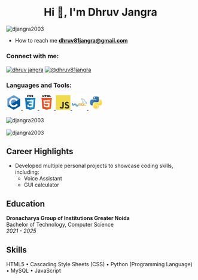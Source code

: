<h1 align="center">Hi 👋, I'm Dhruv Jangra</h1>
<p align="left"> <img src="https://komarev.com/ghpvc/?username=djangra2003&label=Profile%20views&color=0e75b6&style=flat" alt="djangra2003" /> </p>

- How to reach me **dhruv81jangra@gmail.com**

<h3 align="left">Connect with me:</h3>
<p align="left">
<a href="https://linkedin.com/in/dhruv jangra" target="blank"><img align="center" src="https://raw.githubusercontent.com/rahuldkjain/github-profile-readme-generator/master/src/images/icons/Social/linked-in-alt.svg" alt="dhruv jangra" height="30" width="40" /></a>
<a href="https://www.hackerrank.com/@dhruv81jangra" target="blank"><img align="center" src="https://raw.githubusercontent.com/rahuldkjain/github-profile-readme-generator/master/src/images/icons/Social/hackerrank.svg" alt="@dhruv81jangra" height="30" width="40" /></a>
</p>

<h3 align="left">Languages and Tools:</h3>
<p align="left"> <a href="https://www.cprogramming.com/" target="_blank" rel="noreferrer"> <img src="https://raw.githubusercontent.com/devicons/devicon/master/icons/c/c-original.svg" alt="c" width="40" height="40"/> </a> <a href="https://www.w3schools.com/css/" target="_blank" rel="noreferrer"> <img src="https://raw.githubusercontent.com/devicons/devicon/master/icons/css3/css3-original-wordmark.svg" alt="css3" width="40" height="40"/> </a> <a href="https://www.w3.org/html/" target="_blank" rel="noreferrer"> <img src="https://raw.githubusercontent.com/devicons/devicon/master/icons/html5/html5-original-wordmark.svg" alt="html5" width="40" height="40"/> </a> <a href="https://developer.mozilla.org/en-US/docs/Web/JavaScript" target="_blank" rel="noreferrer"> <img src="https://raw.githubusercontent.com/devicons/devicon/master/icons/javascript/javascript-original.svg" alt="javascript" width="40" height="40"/> </a> <a href="https://www.mysql.com/" target="_blank" rel="noreferrer"> <img src="https://raw.githubusercontent.com/devicons/devicon/master/icons/mysql/mysql-original-wordmark.svg" alt="mysql" width="40" height="40"/> </a> <a href="https://www.python.org" target="_blank" rel="noreferrer"> <img src="https://raw.githubusercontent.com/devicons/devicon/master/icons/python/python-original.svg" alt="python" width="40" height="40"/> </a> </p>

<p><img align="center" src="https://github-readme-stats.vercel.app/api/top-langs?username=djangra2003&show_icons=true&locale=en&layout=compact" alt="djangra2003" /></p>

<p><img align="center" src="https://github-readme-streak-stats.herokuapp.com/?user=djangra2003&" alt="djangra2003" /></p>

## Career Highlights
- Developed multiple personal projects to showcase coding skills, including:
  - Voice Assistant
  - GUI calculator

## Education
**Dronacharya Group of Institutions Greater Noida**  
Bachelor of Technology, Computer Science  
*2021 - 2025*

## Skills
HTML5   •   Cascading Style Sheets (CSS)   •   Python (Programming Language)   •    MySQL   •   JavaScript   

